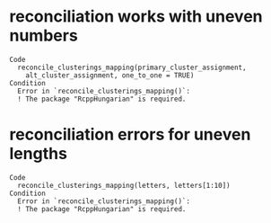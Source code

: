 # reconciliation works with uneven numbers

    Code
      reconcile_clusterings_mapping(primary_cluster_assignment,
        alt_cluster_assignment, one_to_one = TRUE)
    Condition
      Error in `reconcile_clusterings_mapping()`:
      ! The package "RcppHungarian" is required.

# reconciliation errors for uneven lengths

    Code
      reconcile_clusterings_mapping(letters, letters[1:10])
    Condition
      Error in `reconcile_clusterings_mapping()`:
      ! The package "RcppHungarian" is required.

